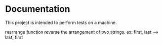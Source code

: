 Documentation
====================
This project is intended to perform tests on a machine.

rearrange function reverse the arrangement of two strings.
ex: first, last --> last, first
